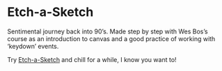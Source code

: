 # Etch-a-Sketch

Sentimental journey back into 90’s.
Made step by step with Wes Bos’s course as an introduction to canvas and a good practice of working with ‘keydown’ events.

Try [Etch-a-Sketch](https://sebastiannowak91.github.io/Etch-a-Sketch/) and chill for a while, I know you want to!